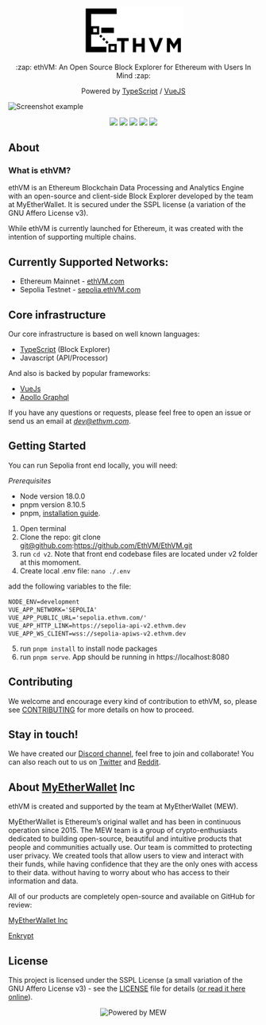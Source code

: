 <div align="center">
  <img src="https://raw.githubusercontent.com/EthVM/ethvm/develop/.github/assets/logo.png" alt="ethvm-logo" width="200">
  <p>:zap: ethVM: An Open Source Block Explorer for Ethereum with Users In Mind :zap:</p>
  <p>Powered by <a href="https://www.typescriptlang.org/">TypeScript</a> / <a href="https://vuejs.org/">VueJS</a>
</div>

![Screenshot example](.github/assets/capture-1.png)

<p align="center">
  <img src="https://raw.githubusercontent.com/EthVM/ethvm/develop/.github/assets/capture-1.png" width="100" />
  <img src="https://raw.githubusercontent.com/EthVM/ethvm/develop/.github/assets/capture-2.png" width="100" />
  <img src="https://raw.githubusercontent.com/EthVM/ethvm/develop/.github/assets/capture-3.png" width="100" />
  <img src="https://raw.githubusercontent.com/EthVM/ethvm/develop/.github/assets/capture-4.png" width="100" />
  <img src="https://raw.githubusercontent.com/EthVM/ethvm/develop/.github/assets/capture-5.png" width="100" />
</p>

## About

### What is ethVM?

ethVM is an Ethereum Blockchain Data Processing and Analytics Engine with an open-source and client-side Block Explorer developed by the team at MyEtherWallet. It is secured under the SSPL license (a variation of the GNU Affero License v3).

While ethVM is currently launched for Ethereum, it was created with the intention of supporting multiple chains.


## Currently Supported Networks:

- Ethereum Mainnet - [ethVM.com](https://www.ethvm.com/)
- Sepolia Testnet - [sepolia.ethVM.com](https://sepolia.ethvm.com/)


## Core infrastructure

Our core infrastructure is based on well known languages:

- [TypeScript](https://www.typescriptlang.org/) (Block Explorer)
- Javascript (API/Processor)

And also is backed by popular frameworks:

- [VueJs](https://vuejs.org/)
- [Apollo Graphql](https://www.apollographql.com/)

If you have any questions or requests, please feel free to open an issue or send us an email at *dev@ethvm.com*.


## Getting Started
You can run Sepolia front end locally, you will need:

*Prerequisites*
- Node version 18.0.0
- pnpm version 8.10.5
- pnpm, [installation guide](https://pnpm.io/installation). 

1. Open terminal
2. Clone the repo: git clone git@github.com:https://github.com/EthVM/EthVM.git
3. run `cd v2`. Note that front end codebase files are located under v2 folder at this momoment.
4. Create local .env file:
  `nano ./.env `
  
  add the following variables to the file:
  ```
  NODE_ENV=development
  VUE_APP_NETWORK='SEPOLIA'
  VUE_APP_PUBLIC_URL='sepolia.ethvm.com/'
  VUE_APP_HTTP_LINK=https://sepolia-api-v2.ethvm.dev
  VUE_APP_WS_CLIENT=wss://sepolia-apiws-v2.ethvm.dev
  ```
  
5. run `pnpm install` to install node packages
6. run `pnpm serve`. 
App should be running in https://localhost:8080


## Contributing

We welcome and encourage every kind of contribution to ethVM, so, please see [CONTRIBUTING](.github/CONTRIBUTING.md) for more details on how to proceed.

## Stay in touch!

We have created our [Discord channel](https://discord.gg/eAjufBYX4r), feel free to join and collaborate!
You can also reach out to us on [Twitter](https://twitter.com/Eth_VM) and [Reddit](https://www.reddit.com/r/ethvm/).


## About [MyEtherWallet](https://github.com/MyEtherWallet) Inc

ethVM is created and supported by the team at MyEtherWallet (MEW).

MyEtherWallet is Ethereum’s original wallet and has been in continuous operation since 2015. The MEW team is a group of crypto-enthusiasts dedicated to building open-source, beautiful and intuitive products that people and communities actually use. Our team is committed to protecting user privacy. We created tools that allow users to view and interact with their funds, while having confidence that they are the only ones with access to their data. without having to worry about who has access to their information and data.

All of our products are completely open-source and available on GitHub for review:

[MyEtherWallet Inc](https://github.com/MyEtherWallet/MyEtherWallet)

[Enkrypt](https://github.com/enkryptcom/enKrypt)

## License

This project is licensed under the SSPL License (a small variation of the GNU Affero License v3) - see the [LICENSE](LICENSE) file for details ([or read it here online](https://www.mongodb.com/licensing/server-side-public-license)).

<div align="center">
  <img src="https://raw.githubusercontent.com/EthVM/EthVM/develop/.github/assets/powered-by-MEW.png" alt="Powered by MEW"  width="150"/>
</div>
